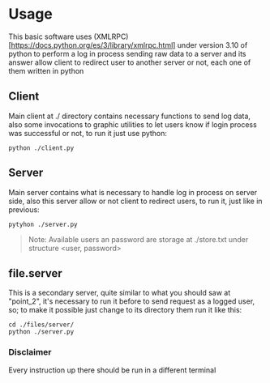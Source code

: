 # Usage

This basic software uses (XMLRPC)[https://docs.python.org/es/3/library/xmlrpc.html]
under version 3.10 of python to perform a log in process sending raw data to a server
and its answer allow client to redirect user to another server or not, each one of them
written in python

## Client

Main client at ./ directory contains necessary functions to send log data, also some
invocations to graphic utilities to let users know if login process was successful or not,
to run it just use python:

```
python ./client.py
```

## Server

Main server contains what is necessary to handle log in process on server side, also this server
allow or not client to redirect users, to run it, just like in previous:

```
pytyhon ./server.py
```

> Note: Available users an password are storage at ./store.txt under structure <user, password>

## file.server

This is a secondary server, quite similar to what you should saw at "point_2", it's necessary to
run it before to send request as a logged user, so; to make it possible just change to its directory
them run it like this:

```
cd ./files/server/
python ./server.py
```

### Disclaimer

Every instruction up there should be run in a different terminal
